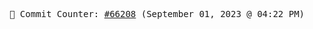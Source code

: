 <p align="center">
    <samp>
        📮 Commit Counter: <a href="https://github.com/Javascript-void0/Javascript-void0/commits/main">#66208</a> (September 01, 2023 @ 04:22 PM)
    </samp>
</p>